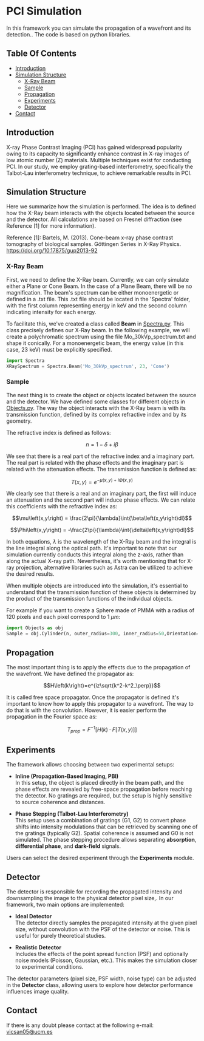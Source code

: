 
# PCI Simulation
In this framework you can simulate the propagation of a wavefront and its detection.. The code is based on python libraries.

## Table Of Contents
* [Introduction](#Introduction)
* [Simulation Structure](#Simulation-Structure)
   * [X-Ray Beam](#X-Ray-Beam)
   * [Sample](#Sample)
   * [Propagation](#Propagation)
   * [Experiments](#Experiments)
   * [Detector](#Detector)
* [Contact](#Contact)


## Introduction

X-ray Phase Contrast Imaging (PCI) has gained widespread popularity owing to its capacity to significantly enhance contrast in X-ray images of low atomic number (Z) materials. Multiple techniques exist for conducting PCI. In our study, we employ grating-based interferometry, specifically the Talbot-Lau interferometry technique, to achieve remarkable results in PCI.

## Simulation Structure
Here we summarize how the simulation is performed. The idea is to defined how the X-Ray beam interacts with the objects located between the source and the detector. All calculations are based on Fresnel diffraction (see Reference [1] for more information).

Reference [1]: Bartels, M. (2013). Cone-beam x-ray phase contrast tomography of biological samples. Göttingen Series in X-Ray Physics. https://doi.org/10.17875/gup2013-92

### X-Ray Beam
First, we need to define the X-Ray beam. Currently, we can only simulate either a Plane or Cone Beam. In the case of a Plane Beam, there will be no magnification. The beam's spectrum can be either monoenergetic or defined in a .txt file. This .txt file should be located in the 'Spectra' folder, with the first column representing energy in keV and the second column indicating intensity for each energy.

To facilitate this, we've created a class called **Beam** in [Spectra.py](PC/Spectra.py). This class precisely defines our X-Ray beam. In the following example, we will create a polychromatic spectrum using the file Mo_30kVp_spectrum.txt and shape it conically. For a monoenergetic beam, the energy value (in this case, 23 keV) must be explicitly specified.

```python
import Spectra
XRaySpectrum = Spectra.Beam('Mo_30kVp_spectrum', 23, 'Cone')
```

### Sample

The next thing is to create the object or objects located between the source and the detector. We have defined some classes for different objects in [Objects.py](PC/Objects.py). The way the object interacts with the X-Ray beam is with its transmission function, defined by its complex refractive index and by its geometry. 

The refractive index is defined as follows:

$$n = 1 - \delta + i\beta$$

We see that there is a real part of the refractive index and a imaginary part. The real part is related with the phase effects and the imaginary part is related with the attenuation effects. The transmission function is defined as:

$$T\left(x,y\right) = e^{-\mu\left(x,y\right)+i\Phi\left(x,y\right)}$$

We clearly see that there is a real and an imaginary part, the first will induce an attenuation and the second part will induce phase effects. We can relate this coefficients with the refractive index as:

$$\mu\left(x,y\right) = \frac{2\pi}{\lambda}\int{\beta\left(x,y\right)dl}$$

$$\Phi\left(x,y\right) = -\frac{2\pi}{\lambda}\int{\delta\left(x,y\right)dl}$$


In both equations, $\lambda$ is the wavelength of the X-Ray beam and the integral is the line integral along the optical path.  It's important to note that our simulation currently conducts this integral along the z-axis, rather than along the actual X-ray path. Nevertheless, it's worth mentioning that for X-ray projection, alternative libraries such as Astra can be utilized to achieve the desired results.

When multiple objects are introduced into the simulation, it's essential to understand that the transmission function of these objects is determined by the product of the transmission functions of the individual objects.

For example if you want to create a Sphere made of PMMA with a radius of 120 pixels and each pixel correspond to 1 $\mu m$:

```python
import Objects as obj
Sample = obj.Cylinder(n, outer_radius=300, inner_radius=50,Orientation='Vertical',pixel_size=pixel_size, material='PMMA', DSO = 10, x_shift_px=0, y_shift_px=0)

```

## Propagation

The most important thing is to apply the effects due to the propagation of the wavefront. We have defined the propagator as:

$$H\left(k\right)=e^{iz\sqrt{k^2-k^2_\perp}}$$

It is called free space propagator. Once the propagator is defined it's important to know how to apply this propagator to a wavefront. The way to do that is with the convolution. However, it is easier perform the propagation in the Fourier space as:

$$T_{prop} =F^{-1}\left[H\left(k\right)\cdot F\left[T\left(x,y\right)\right]\right]$$

## Experiments

The framework allows choosing between two experimental setups:

- **Inline (Propagation-Based Imaging, PBI)**  
  In this setup, the object is placed directly in the beam path, and the phase effects are revealed by free-space propagation before reaching the detector. No gratings are required, but the setup is highly sensitive to source coherence and distances. 

- **Phase Stepping (Talbot-Lau Interferometry)**  
  This setup uses a combination of gratings (G1, G2) to convert phase shifts into intensity modulations that can be retrieved by scanning one of the gratings (typically G2). Spatial coherence is assumed and G0 is not simulated.
  The phase stepping procedure allows separating **absorption**, **differential phase**, and **dark-field** signals.

Users can select the desired experiment through the **Experiments** module.

## Detector

The detector is responsible for recording the propagated intensity and downsampling the image to the physical detector pixel size,. In our framework, two main options are implemented:

- **Ideal Detector**  
  The detector directly samples the propagated intensity at the given pixel size, without convolution with the PSF of the detector or noise. This is useful for purely theoretical studies.

- **Realistic Detector**  
  Includes the effects of the point spread function (PSF) and optionally noise models (Poisson, Gaussian, etc.). This makes the simulation closer to experimental conditions.

The detector parameters (pixel size, PSF width, noise type) can be adjusted in the **Detector** class, allowing users to explore how detector performance influences image quality.

## Contact
If there is any doubt please contact at the following e-mail: vicsan05@ucm.es


